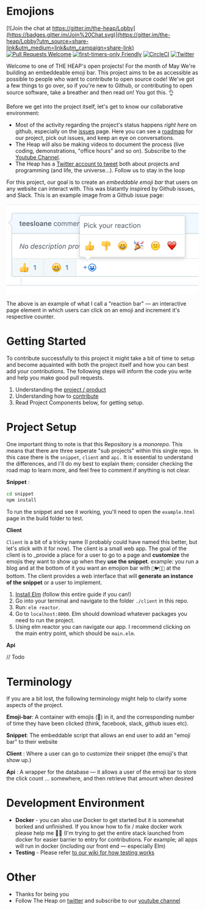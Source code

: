 # Emojions
[![Join the chat at https://gitter.im/the-heap/Lobby](https://badges.gitter.im/Join%20Chat.svg)](https://gitter.im/the-heap/Lobby?utm_source=share-link&utm_medium=link&utm_campaign=share-link)
[![Pull Requests Welcome](https://img.shields.io/badge/PRs-welcome-brightgreen.svg?style=flat)](http://makeapullrequest.com)
[![first-timers-only Friendly](https://img.shields.io/badge/first--timers--only-friendly-blue.svg)](http://www.firsttimersonly.com/)
[![CircleCI](https://circleci.com/gh/the-heap/Emojions/tree/development.svg?style=badge)](https://circleci.com/gh/the-heap/Emojions/tree/development)
[![Twitter](https://img.shields.io/twitter/follow/theheap_.svg?style=social&label=Follow)](https://twitter.com/intent/follow?screen_name=theheap_)


Welcome to one of THE HEAP's open projects! For the month of May We're building an embeddeable emoji bar. This project aims to be as accessible as possible to people who want to contribute to open source code! We've got a few things to go over, so if you're new to Github, or contributing to open source software, take a breather and then read on! You got this. 👌

Before we get into the project itself, let's get to know our collaborative environment:
- Most of the activity regarding the project's status happens _right here_ on github, especially on the [issues](https://github.com/the-heap/Emojions/issues) page. Here you can see a [roadmap](https://github.com/the-heap/Emojions/issues/1) for our project, pick out issues, and keep an eye on conversations.
- The Heap will also be making videos to document the process (live coding, demonstrations, "office hours" and so on). Subscribe to the [Youtube Channel](https://www.youtube.com/channel/UCIaeBxFZOzLA20sSAUENXRg).
- The Heap has a [Twitter account to tweet](https://twitter.com/theheap_) both about projects and programming (and life, the universe...). Follow us to stay in the loop

For this project, our goal is to create an _embeddable emoji bar_ that users on any website can interact with. This was blatantly inspired by Github issues, and Slack. This is an example image from a Github issue page:

![inspriation image](docs/images/inspiration.png)

The above is an example of what I call a "reaction bar" — an interactive page element in which users can click on an emoji and increment it's respective counter.

# Getting Started

To contribute successfully to this project it might take a bit of time to setup and become aquainted with both the project itself and how you can best add your contributions. The following steps will inform the code you write and help you make good pull requests.

1. Understanding the [project / product](https://github.com/the-heap/Emojions/issues/1)
2. Understanding how to [contribute](./CONTRIBUTING.md)
3. Read Project Components below, for getting setup.

# Project Setup

One important thing to note is that this Repository is a _monorepo_. This means that there are three seperate "sub projects" within this single repo. In this case there is the `snippet`, `client` and `api.` It is essential to understand the differences, and I'll do my best to explain them; consider checking the road map to learn more, and feel free to comment if anything is not clear.

**Snippet** :

```sh
cd snippet
npm install
```

To run the snippet and see it working, you'll need to open the `example.html` page in the build folder to test.

**Client**

`Client` is a bit of a tricky name (I probably could have named this better, but let's stick with it for now). The client is a small web app. The goal of the client is to _provide a place for a user to go to a page and **customize** the emojis they want to show up when they **use the snippet**. example: you run a blog and at the bottom of it you want an emojion bar with `👔🐦🐯🎩` at the bottom. The client provides a web interface that will **generate an instance of the snippet** or a user to implement.

1. [Install Elm](https://guide.elm-lang.org/install.html) (follow this entire guide if you can!)
2. Go into your terminal and navigate to the folder `./client` in this repo.
3. Run: `elm reactor`.
4. Go to `localhost:8000`. Elm should download whatever packages you need to run the project.
5. Using elm reactor you can navigate our app. I recommend clicking on the main entry point, which should be `main.elm`.

**Api**

// Todo


# Terminology

If you are a bit lost, the following terminology might help to clarify some aspects of the project.

**Emoji-bar**: A container with emojis (:wave:) in it, and the corresponding number of time they have been clicked (think, facebook, slack, github isues etc).

**Snippet**: The embeddable script that allows an end user to add an "emoji bar" to their website

**Client** : Where a user can go to customize their snippet (the emoji's that show up.)

**Api** : A wrapper for the database — it allows a user of the emoji bar to store the click count ... somewhere, and then retrieve that amount when desired

# Development Environment
-  **Docker** - you can also use Docker to get started but it is somewhat borked and unfinished. If you know how to fix / make docker work please help me 🐳🐋 (I'm trying to get the entire stack launched from docker for easier barrier to entry for contributions. For example; all apps will run in docker (including our front end — especially Elm)
- **Testing** - Please refer [to our wiki for how testing works](https://github.com/the-heap/Emojions/wiki/Testing)

# Other

- Thanks for being you
- Follow The Heap on [twitter](https://twitter.com/theheap_) and subscribe to our [youtube channel](https://www.youtube.com/channel/UCIaeBxFZOzLA20sSAUENXRg)
